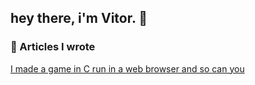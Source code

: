 ## hey there, i'm Vitor. 👋

### :closed_book: Articles I wrote
[I made a game in C run in a web browser and so can you](https://medium.com/swlh/i-made-a-game-in-c-run-in-a-web-browser-and-so-can-you-2911b9fe2368?sk=b839987dd50740634c898d90d7673bc7)
